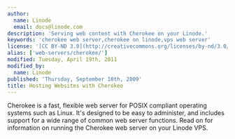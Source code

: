 ```yaml
---
author:
  name: Linode
  email: docs@linode.com
description: 'Serving web content with Cherokee on your Linode.'
keywords: 'cherokee web server,cherokee on linode,vps web server'
license: '[CC BY-ND 3.0](http://creativecommons.org/licenses/by-nd/3.0/us/)'
alias: ['web-servers/cherokee/']
modified: Tuesday, April 19th, 2011
modified_by:
  name: Linode
published: 'Thursday, September 10th, 2009'
title: Hosting Websites with Cherokee
---
```


Cherokee is a fast, flexible web server for POSIX compliant operating systems such as Linux. It's designed to be easy to administer, and includes support for a wide range of common web server functions. Read on for information on running the Cherokee web server on your Linode VPS.
